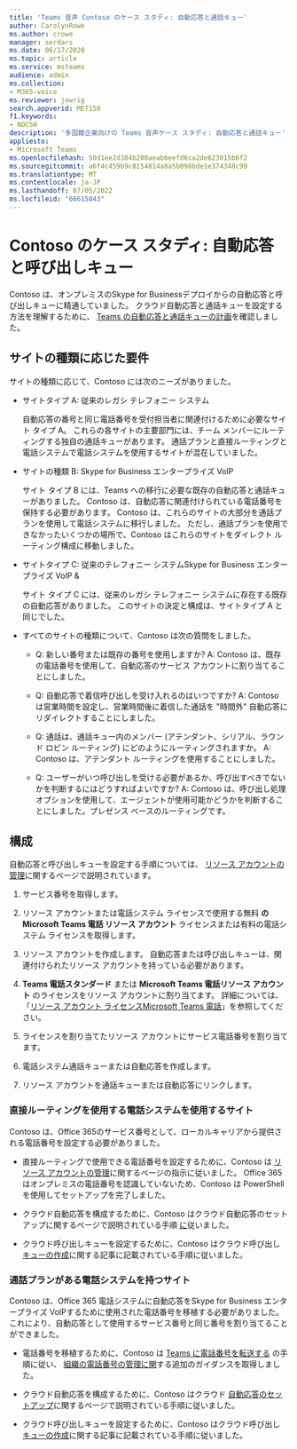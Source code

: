 ```yaml
---
title: 'Teams 音声 Contoso のケース スタディ: 自動応答と通話キュー'
author: CarolynRowe
ms.author: crowe
manager: serdars
ms.date: 06/17/2020
ms.topic: article
ms.service: msteams
audience: admin
ms.collection:
- M365-voice
ms.reviewer: jowrig
search.appverid: MET150
f1.keywords:
- NOCSH
description: '多国籍企業向けの Teams 音声ケース スタディ: 自動応答と通話キュー'
appliesto:
- Microsoft Teams
ms.openlocfilehash: 50d1ee2d384b200aeab6eefd6ca2de623015b6f2
ms.sourcegitcommit: a6f4c459b9c8154814a8a5b098bde1e374348c99
ms.translationtype: MT
ms.contentlocale: ja-JP
ms.lasthandoff: 07/05/2022
ms.locfileid: "66615843"
---
```

# <a name="contoso-case-study-auto-attendants-and-call-queues"></a>Contoso のケース スタディ: 自動応答と呼び出しキュー

Contoso は、オンプレミスのSkype for Businessデプロイからの自動応答と呼び出しキューに精通していました。 クラウド自動応答と通話キューを設定する方法を理解するために、 [Teams の自動応答と通話キューの計画](plan-auto-attendant-call-queue.md)を確認しました。

## <a name="requirements-depending-on-site-type"></a>サイトの種類に応じた要件

サイトの種類に応じて、Contoso には次のニーズがありました。

- サイトタイプ A: 従来のレガシ テレフォニー システム 

  自動応答の番号と同じ電話番号を受付担当者に関連付けるために必要なサイト タイプ A。 これらの各サイトの主要部門には、チーム メンバーにルーティングする独自の通話キューがあります。 通話プランと直接ルーティングと電話システムで電話システムを使用するサイトが混在していました。  

- サイトの種類 B: Skype for Business エンタープライズ VoIP 

  サイト タイプ B には、Teams への移行に必要な既存の自動応答と通話キューがありました。 Contoso は、自動応答に関連付けられている電話番号を保持する必要があります。 Contoso は、これらのサイトの大部分を通話プランを使用して電話システムに移行しました。 ただし、通話プランを使用できなかったいくつかの場所で、Contoso はこれらのサイトをダイレクト ルーティング構成に移動しました。  

- サイトタイプ C: 従来のテレフォニー システムSkype for Business エンタープライズ VoIP & 

  サイト タイプ C には、従来のレガシ テレフォニー システムに存在する既存の自動応答がありました。 このサイトの決定と構成は、サイトタイプ A と同じでした。   

- すべてのサイトの種類について、Contoso は次の質問をしました。

  - Q: 新しい番号または既存の番号を使用しますか? 
    A: Contoso は、既存の電話番号を使用して、自動応答のサービス アカウントに割り当てることにしました。 

  - Q: 自動応答で着信呼び出しを受け入れるのはいつですか? 
    A: Contoso は営業時間を設定し、営業時間後に着信した通話を "時間外" 自動応答にリダイレクトすることにしました。  

  - Q: 通話は、通話キュー内のメンバー (アテンダント、シリアル、ラウンド ロビン ルーティング) にどのようにルーティングされますか。 
    A: Contoso は、アテンダント ルーティングを使用することにしました。 

  - Q: ユーザーがいつ呼び出しを受ける必要があるか、呼び出すべきでないかを判断するにはどうすればよいですか? 
    A: Contoso は、呼び出し処理オプションを使用して、エージェントが使用可能かどうかを判断することにしました。プレゼンス ベースのルーティングです。 

## <a name="configuration"></a>構成

自動応答と呼び出しキューを設定する手順については、 [リソース アカウントの管理](manage-resource-accounts.md)に関するページで説明されています。

1. サービス番号を取得します。

2. リソース アカウントまたは電話システム ライセンスで使用する無料 **のMicrosoft Teams 電話 リソース アカウント** ライセンスまたは有料の電話システム ライセンスを取得します。

3. リソース アカウントを作成します。 自動応答または呼び出しキューは、関連付けられたリソース アカウントを持っている必要があります。

4. **Teams 電話スタンダード** または **Microsoft Teams 電話リソース アカウント** のライセンスをリソース アカウントに割り当てます。 詳細については、「[リソース アカウント ライセンスMicrosoft Teams 電話](./teams-add-on-licensing/virtual-user.md)」を参照してください。

5. ライセンスを割り当てたリソース アカウントにサービス電話番号を割り当てます。

6. 電話システム通話キューまたは自動応答を作成します。

7. リソース アカウントを通話キューまたは自動応答にリンクします。

### <a name="sites-with-phone-system-with-direct-routing"></a>直接ルーティングを使用する電話システムを使用するサイト

Contoso は、Office 365のサービス番号として、ローカルキャリアから提供される電話番号を設定する必要がありました。

- 直接ルーティングで使用できる電話番号を設定するために、Contoso は [リソース アカウントの管理](manage-resource-accounts.md)に関するページの指示に従いました。 Office 365はオンプレミスの電話番号を認識していないため、Contoso は PowerShell を使用してセットアップを完了しました。   

- クラウド自動応答を構成するために、Contoso はクラウド自動応答のセットアップに関するページで説明されている手順 [に](create-a-phone-system-auto-attendant.md)従いました。 

- クラウド呼び出しキューを設定するために、Contoso はクラウド呼び出し [キューの作成](create-a-phone-system-call-queue.md)に関する記事に記載されている手順に従いました。  


### <a name="sites-with-phone-system-with-calling-plan"></a>通話プランがある電話システムを持つサイト

Contoso は、Office 365 電話システムに自動応答をSkype for Business エンタープライズ VoIPするために使用された電話番号を移植する必要がありました。 これにより、自動応答として使用するサービス番号と同じ番号を割り当てることができました。 

- 電話番号を移植するために、Contoso は [Teams に電話番号を転送する](./phone-number-calling-plans/transfer-phone-numbers-to-teams.md) の手順に従い、 [組織の電話番号の管理に関](./manage-phone-numbers-for-your-organization/manage-phone-numbers-for-your-organization.md)する追加のガイダンスを取得しました。

- クラウド自動応答を構成するために、Contoso はクラウド [自動応答のセットアップ](create-a-phone-system-auto-attendant.md)に関するページで説明されている手順に従いました。

-  クラウド呼び出しキューを設定するために、Contoso はクラウド呼び出し [キューの作成](create-a-phone-system-call-queue.md)に関する記事に記載されている手順に従いました。  

